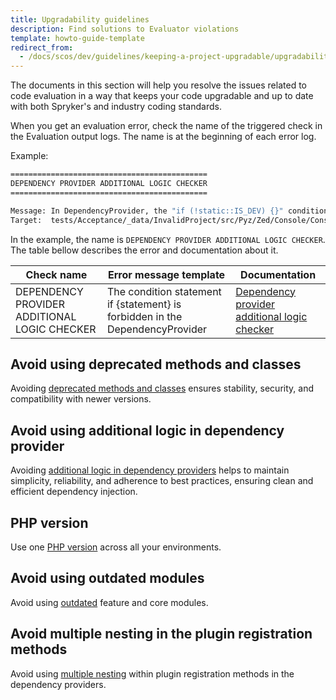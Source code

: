 ```yaml
---
title: Upgradability guidelines
description: Find solutions to Evaluator violations
template: howto-guide-template
redirect_from:
  - /docs/scos/dev/guidelines/keeping-a-project-upgradable/upgradability-guidelines/upgradability-guidelines.html
---
```


The documents in this section will help you resolve the issues related to code evaluation in a way that keeps your code upgradable and up to date with both Spryker's and industry coding standards.

When you get an evaluation error, check the name of the triggered check in the Evaluation output logs. The name is at the beginning of each error log.

Example:
```bash
============================================
DEPENDENCY PROVIDER ADDITIONAL LOGIC CHECKER
============================================

Message: In DependencyProvider, the "if (!static::IS_DEV) {}" conditional statement is forbidden.
Target:  tests/Acceptance/_data/InvalidProject/src/Pyz/Zed/Console/ConsoleDependencyProvider.php
```

In the example, the name is `DEPENDENCY PROVIDER ADDITIONAL LOGIC CHECKER`. The table bellow describes the error and documentation about it.

<div class="width-100">


| Check name  | Error message template                                                   | Documentation                                                                                                                                                                          |
| ----------- |--------------------------------------------------------------------------|----------------------------------------------------------------------------------------------------------------------------------------------------------------------------------------|
| DEPENDENCY PROVIDER ADDITIONAL LOGIC CHECKER | The condition statement if {statement} is forbidden in the DependencyProvider | [Dependency provider additional logic checker](/docs/scos/dev/guidelines/keeping-a-project-upgradable/upgradability-guidelines/additional-logic-in-dependency-provider.html) |

</div>

## Avoid using deprecated methods and classes
Avoiding [deprecated methods and classes](https://docs.spryker.com/docs/scos/dev/updating-spryker/updating-spryker.html) ensures stability, security, and compatibility with newer versions.

## Avoid using additional logic in dependency provider
Avoiding [additional logic in dependency providers](https://docs.spryker.com/docs/scos/dev/guidelines/keeping-a-project-upgradable/upgradability-guidelines/additional-logic-in-dependency-provider.html) helps to maintain simplicity, reliability, and adherence to best practices, ensuring clean and efficient dependency injection.

## PHP version
Use one [PHP version](https://docs.spryker.com/docs/scos/dev/guidelines/keeping-a-project-upgradable/upgradability-guidelines/php-version.html) across all your environments.

## Avoid using outdated modules
Avoid using [outdated](https://docs.spryker.com/docs/scos/dev/guidelines/keeping-a-project-upgradable/upgradability-guidelines/minimum-allowed-shop-version.html) feature and core modules.

## Avoid multiple nesting in the plugin registration methods
Avoid using [multiple nesting](https://docs.spryker.com/docs/scos/dev/guidelines/keeping-a-project-upgradable/upgradability-guidelines/multidimensional-array.html) within plugin registration methods in the dependency providers.
